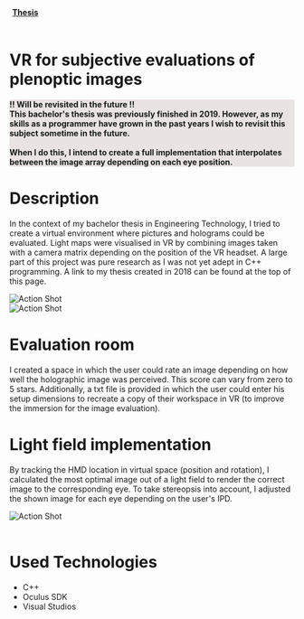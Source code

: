 
<script>
    import IoIosPaper from 'svelte-icons/io/IoIosPaper.svelte'
</script>

<div class="flex" style="padding-bottom:20px;">
    <div class="flex pr-5">
        <a href="https://drive.google.com/file/d/1Itq99NgFwzeXWwH8r2zTiPsk9tSQS_wX/view?usp=sharing" target="_blank" rel="no-referrer">
            <div class="flex items-center LinkWrapper">
                <div>
                <b style="padding-left:5px; padding-right:10px; ">Thesis</b>
                </div>
                <div class="padding-right:20px h-6 ">
                    <IoIosPaper/>
                </div >
            </div>
        </a>
    </div>
</div>

# VR for subjective evaluations of plenoptic images

<div  class="rounded-xl shadow-lg p-8 text-center" style="background-color:rgba(75, 0, 0, 0.1)">
    <div class="text-align: center">
        <b>!! Will be revisited in the future !!</b>
    </div>
    <div class="text-align: center" >
        <b>This bachelor's thesis was previously finished in 2019. However, as my skills as a programmer have grown in  the past years I wish to revisit this subject sometime in the future.<br><br>
        When I do this, I intend to create a full implementation that interpolates between the image array depending on each eye position.</b>  <br> 
    </div>
</div>

<div id="markdownBody">
    <div class="grid-container grid-centered-container reversed-col-content">
        <div class="w-full">
            <h1 class="title">Description</h1>
            <p>
                In the context of my bachelor thesis in Engineering Technology, I tried to create a virtual environment where pictures and holograms could be evaluated. Light maps were visualised in VR by combining images taken with a camera matrix depending on the position of the VR headset. A large part of this project was pure research as I was not yet adept in C++ programming.
                A link to my thesis created in 2018 can be found at the top of this page.
            </p>
        </div>
        <div class="justify-center">
            <img class="rounded-3xl shadow-xl"  src="https://ik.imagekit.io/gillianassi/Research/PlenopticImaging/PlenopticImaging_AMHpVsOfU.jpg?ik-sdk-version=javascript-1.4.3&updatedAt=1651707817712" alt="Action Shot"  width="auto" />
        </div>
    </div>
    <div class="grid-container grid-centered-container">
        <div class="justify-center">
            <img class="rounded-3xl shadow-xl"  src="https://ik.imagekit.io/gillianassi/Research/PlenopticImaging/ImageRating_I6RxRERx3.jpg?ik-sdk-version=javascript-1.4.3&updatedAt=1661777293593" alt="Action Shot"  width="auto" />
        </div>
        <div class="w-full">
            <h1 class="title">Evaluation room</h1>
            <p>
                I created a space in which the user could rate an image depending on how well the holographic image was perceived. 
                This score can vary from zero to 5 stars.
                Additionally, a txt file is provided in which the user could enter his setup dimensions to recreate a copy of their workspace in VR (to improve the immersion for the image evaluation).
            </p>
        </div>
    </div>
    <div class="grid-container grid-centered-container reversed-col-content">
        <div class="w-full">
            <h1 class="title">Light field implementation</h1>
            <p>
                By tracking the HMD location in virtual space (position and rotation), I calculated the most optimal image out of a light field to render the correct image to the corresponding eye. To take stereopsis into account, I adjusted the shown image for each eye depending on the user's IPD. 
            </p>
        </div>
        <div class="justify-center">
            <img class="rounded-3xl shadow-xl" src="https://ik.imagekit.io/gillianassi/Research/PlenopticImaging/ActionShotPlenoptic2_rZPlYPhhv.jpg?ik-sdk-version=javascript-1.4.3&updatedAt=1661777233389" alt="Action Shot"  width="auto" />
        </div>
    </div>
</div>


<br>

# Used Technologies
<div>
    <ul class="list-disc marker:text-gPrimaryColor pl-10">
        <li>C++</li>
        <li>Oculus SDK</li>
        <li>Visual Studios</li>
    </ul>
</div> 
<br>